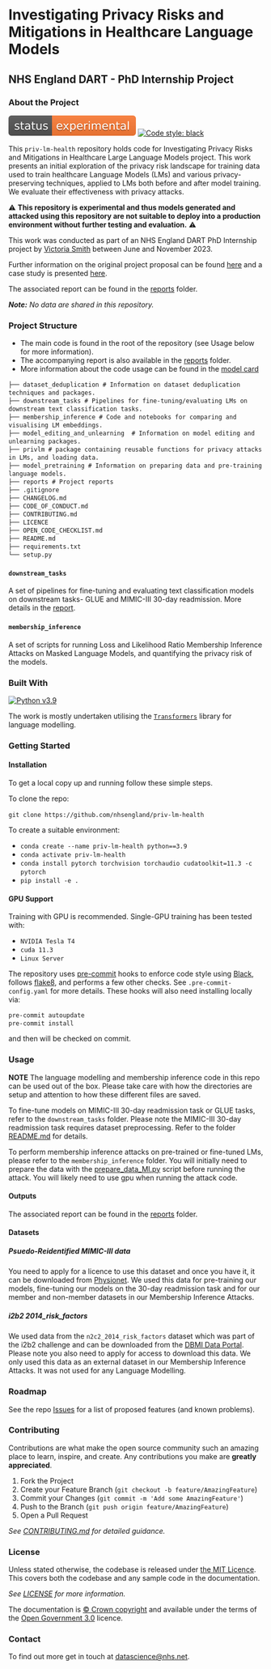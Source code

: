 # Investigating Privacy Risks and Mitigations in Healthcare Language Models
## NHS England DART - PhD Internship Project

### About the Project

[![status: experimental](https://github.com/GIScience/badges/raw/master/status/experimental.svg)](https://github.com/GIScience/badges#experimental) [![Code style: black](https://img.shields.io/badge/code%20style-black-000000.svg)](https://github.com/psf/black)

This `priv-lm-health` repository holds code for Investigating Privacy Risks and Mitigations in Healthcare Large Language Models project. This work presents an initial exploration of the privacy risk landscape for training data used to train healthcare Language Models (LMs) and various privacy-preserving techniques, applied to LMs both before and after model training. We evaluate their effectiveness with privacy attacks.

:warning: **This repository is experimental and thus models generated and attacked using this repository are not suitable to deploy into a production environment without further testing and evaluation.** :warning:

This work was conducted as part of an NHS England DART PhD Internship project by [Victoria Smith](https://github.com/v-smith) between June and November 2023.

Further information on the original project proposal can be found [here](https://nhsx.github.io/nhsx-internship-projects/language-model-privacy-leakage/) and a case study is presented [here](https://nhsengland.github.io/datascience/articles/2024/04/11/privLM/).

The associated report can be found in the [reports](./reports) folder.

_**Note:** No data are shared in this repository._

### Project Structure

- The main code is found in the root of the repository (see Usage below for more information).
- The accompanying report is also available in the [reports](./reports) folder.
- More information about the code usage can be found in the [model card](./model_card.md)

```
├── dataset_deduplication # Information on dataset deduplication techniques and packages.
├── downstream_tasks # Pipelines for fine-tuning/evaluating LMs on downstream text classification tasks.
├── membership_inference # Code and notebooks for comparing and visualising LM embeddings.
├── model_editing_and_unlearning  # Information on model editing and unlearning packages.
├── privlm # package containing reusable functions for privacy attacks in LMs, and loading data.
├── model_pretraining # Information on preparing data and pre-training language models.
├── reports # Project reports
├── .gitignore
├── CHANGELOG.md
├── CODE_OF_CONDUCT.md
├── CONTRIBUTING.md
├── LICENCE
├── OPEN_CODE_CHECKLIST.md
├── README.md
├── requirements.txt
└── setup.py
```

#### `downstream_tasks`
A set of pipelines for fine-tuning and evaluating text classification models on downstream tasks- GLUE and MIMIC-III 30-day readmission. More details in the [report](./reports).

#### `membership_inference`
A set of scripts for running Loss and Likelihood Ratio Membership Inference Attacks on Masked Language Models, and quantifying the privacy risk of the models.

### Built With

[![Python v3.9](https://img.shields.io/badge/python-v3.9-blue.svg)](https://www.python.org/downloads/release/python-390/)

The work is mostly undertaken utilising the [`Transformers`](https://huggingface.co/docs/transformers/index) library for language modelling.

### Getting Started

#### Installation

To get a local copy up and running follow these simple steps.

To clone the repo:

`git clone https://github.com/nhsengland/priv-lm-health`

To create a suitable environment:
- ```conda create --name priv-lm-health python==3.9```
- `conda activate priv-lm-health`
- `conda install pytorch torchvision torchaudio cudatoolkit=11.3 -c pytorch`
- `pip install -e .`

#### GPU Support

Training with GPU is recommended. Single-GPU training has been tested with:
- `NVIDIA Tesla T4`
- `cuda 11.3`
- `Linux Server`

The repository uses [pre-commit](https://pre-commit.com) hooks to enforce code style using [Black](https://github.com/psf/black), follows [flake8](https://github.com/PyCQA/flake8), and performs a few other checks.  See `.pre-commit-config.yaml` for more details. These hooks will also need installing locally via:

```{bash}
pre-commit autoupdate
pre-commit install
```

and then will be checked on commit.

### Usage

__NOTE__ The language modelling and membership inference code in this repo can be used out of the box. Please take care with how the directories are setup and attention to how these different files are saved.

To fine-tune models on MIMIC-III 30-day readmission task or GLUE tasks, refer to the `downstream_tasks` folder. Please note the MIMIC-III 30-day readmission task requires dataset preprocessing. Refer to the folder [README.md](downstream_tasks%2FREADME.md) for details.

To perform membership inference attacks on pre-trained or fine-tuned LMs, please refer to the `membership_inference` folder. You will initially need to prepare the data with the [prepare_data_MI.py](./membership_inference/prepare_data_MI.py) script before running the attack. You will likely need to use gpu when running the attack code.

#### Outputs
The associated report can be found in the [reports](./reports) folder.

#### Datasets

##### Psuedo-Reidentified MIMIC-III data

You need to apply for a licence to use this dataset and once you have it, it can be downloaded from [Physionet](https://www.physionet.org/content/clinical-bert-mimic-notes/1.0.0/). We used this data for pre-training our models, fine-tuning our models on the 30-day readmission task and for our member and non-member datasets in our Membership Inference Attacks.

##### i2b2 2014_risk_factors

We used data from the `n2c2_2014_risk_factors` dataset which was part of the i2b2 challenge and can be downloaded from the [DBMI Data Portal](https://portal.dbmi.hms.harvard.edu/projects/n2c2-nlp/). Please note you also need to apply for access to download this data. We only used this data as an external dataset in our Membership Inference Attacks. It was not used for any Language Modelling.

### Roadmap

See the repo [Issues](./Issues/) for a list of proposed features (and known problems).

### Contributing

Contributions are what make the open source community such an amazing place to learn, inspire, and create. Any contributions you make are **greatly appreciated**.

1. Fork the Project
2. Create your Feature Branch (`git checkout -b feature/AmazingFeature`)
3. Commit your Changes (`git commit -m 'Add some AmazingFeature'`)
4. Push to the Branch (`git push origin feature/AmazingFeature`)
5. Open a Pull Request

_See [CONTRIBUTING.md](./CONTRIBUTING.md) for detailed guidance._

### License

Unless stated otherwise, the codebase is released under [the MIT Licence][mit].
This covers both the codebase and any sample code in the documentation.

_See [LICENSE](./LICENSE) for more information._

The documentation is [© Crown copyright][copyright] and available under the terms
of the [Open Government 3.0][ogl] licence.

[mit]: LICENCE
[copyright]: http://www.nationalarchives.gov.uk/information-management/re-using-public-sector-information/uk-government-licensing-framework/crown-copyright/
[ogl]: http://www.nationalarchives.gov.uk/doc/open-government-licence/version/3/

### Contact

To find out more get in touch at [datascience@nhs.net](mailto:datascience@nhs.net).
